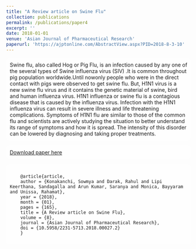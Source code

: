 ```yaml
---
title: "A Review article on Swine Flu"
collection: publications
permalink: /publications/paper4
excerpt: ''
date: 2018-01-01
venue: 'Asian Journal of Pharmaceutical Research'
paperurl: 'https://ajptonline.com/AbstractView.aspx?PID=2018-8-3-10'
---
```


<style>
  body {
    background-image: url('https://github.com/saranyaNVAK/saranyaNVAK.github.io/assets/137589781/c64bfc67-977b-4a33-8433-fea325dc0299');
    background-repeat: no-repeat;
    background-attachment: fixed; 
    background-size: cover;
  }

  #rcorners {
    border-radius: 10px;
    background: rgba(255, 255, 255, 0.5);
    background-position: left top;
    background-repeat: repeat;
    padding: 10px;
  }
</style>

<p id="rcorners">Swine flu, also called Hog or Pig Flu, is an infection caused by any one of the several types of Swine influenza virus (SIV) .It is common throughout pig population worldwide.Until nowonly people who were in the direct contact with pigs were observed to get swine flu. But, H1N1 virus is a new swine flu virus and it contains the genetic material of swine, bird and human influenza virus. H1N1 influenza or swine flu is a contagious disease that is caused by the influenza virus. Infection with the H1N1 influenza virus can result in severe illness and life threatening complications. Symptoms of H1N1 flu are similar to those of the common flu and scientists are actively studying the situation to better understand its range of symptoms and how it is spread. The intensity of this disorder can be lowered by diagnosing and taking proper treatments.</p>

<p id="rcorners"><a href="https://ajptonline.com/AbstractView.aspx?PID=2018-8-3-10">Download paper here</a></p>

<pre id="rcorners">
  <code>
    @article{article,
    author = {Konakanchi, Sowmya and Darak, Rahul and Lipi Keerthana, Sandagalla and Arun Kumar, Saranya and Monica, Bayyaram and Unissa, Rahamat},
    year = {2018},
    month = {01},
    pages = {165},
    title = {A Review article on Swine Flu},
    volume = {8},
    journal = {Asian Journal of Pharmaceutical Research},
    doi = {10.5958/2231-5713.2018.00027.2}
    }
  </code>
</pre>
